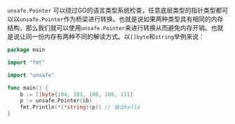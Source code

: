`unsafe.Pointer` 可以绕过GO的语言类型系统检查，任意底层类型的指针类型都可以以`unsafe.Pointer`作为桥梁进行转换。也就是说如果两种类型具有相同的内存结构，那么我们就可以使用`unsafe.Pointer`来进行转换从而避免内存开销。也就是说让同一份内存有两种不同的解读方式。以`[]byte`和`string`举例来说：

```go
package main

import "fmt"

import "unsafe"

func main() {
	b := []byte{104, 101, 108, 108, 111}
	p := unsafe.Pointer(&b)
	fmt.Println(*(*string)(p)) // 输出hello
}

```

